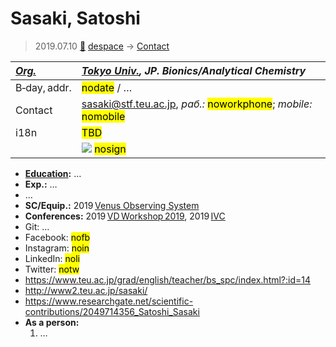 # Sasaki, Satoshi
> 2019.07.10 [🚀](../index/index.md) [despace](index.md) → [Contact](contact.md)

|*[Org.](contact.md)*|*[Tokyo Univ.](zz_tokyo_univ.md), JP. Bionics/Analytical Chemistry*|
|:--|:--|
|B‑day, addr.|<mark>nodate</mark> / …|
|Contact|<sasaki@stf.teu.ac.jp>, *раб.:* <mark>noworkphone</mark>; *mobile:* <mark>nomobile</mark>|
|i18n|<mark>TBD</mark>|
| |![](f/contact/s/sasaki1_photo.jpg) <mark>nosign</mark>|

   - **[Education](edu.md):** …
   - **Exp.:** …
   - …
   - **SC/Equip.:** 2019 [Venus Observing System](venus_observing_system.md)
   - **Conferences:** 2019 [VD Workshop 2019](vdws2019.md), 2019 [IVC](ivc_2019.md)
   - Git: …
   - Facebook: <mark>nofb</mark>
   - Instagram: <mark>noin</mark>
   - LinkedIn: <mark>noli</mark>
   - Twitter: <mark>notw</mark>
   - <https://www.teu.ac.jp/grad/english/teacher/bs_spc/index.html?:id=14>
   - <http://www2.teu.ac.jp/sasaki/>
   - <https://www.researchgate.net/scientific-contributions/2049714356_Satoshi_Sasaki>
   - **As a person:**
      1. …
